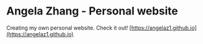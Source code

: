 # Angela Zhang - Personal website
Creating my own personal website. Check it out! [https://angelaz1.github.io](https://angelaz1.github.io)
